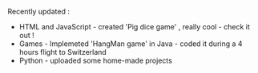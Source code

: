 Recently updated :

* HTML and JavaScript - created 'Pig dice game' , really cool - check it out !
* Games - Implemeted 'HangMan game' in Java - coded it during a 4 hours flight to Switzerland
* Python - uploaded some home-made projects
